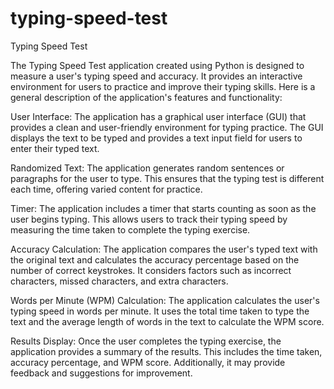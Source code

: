 # typing-speed-test
Typing Speed Test

The Typing Speed Test application created using Python is designed to measure a user's typing speed and accuracy. It provides an interactive environment for users to practice and improve their typing skills. Here is a general description of the application's features and functionality:

User Interface: The application has a graphical user interface (GUI) that provides a clean and user-friendly environment for typing practice. The GUI displays the text to be typed and provides a text input field for users to enter their typed text.

Randomized Text: The application generates random sentences or paragraphs for the user to type. This ensures that the typing test is different each time, offering varied content for practice.

Timer: The application includes a timer that starts counting as soon as the user begins typing. This allows users to track their typing speed by measuring the time taken to complete the typing exercise.

Accuracy Calculation: The application compares the user's typed text with the original text and calculates the accuracy percentage based on the number of correct keystrokes. It considers factors such as incorrect characters, missed characters, and extra characters.

Words per Minute (WPM) Calculation: The application calculates the user's typing speed in words per minute. It uses the total time taken to type the text and the average length of words in the text to calculate the WPM score.

Results Display: Once the user completes the typing exercise, the application provides a summary of the results. This includes the time taken, accuracy percentage, and WPM score. Additionally, it may provide feedback and suggestions for improvement.
